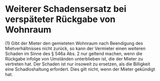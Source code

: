 # Weiterer Schadensersatz bei verspäteter Rückgabe von Wohnraum

(1) Gibt der Mieter den gemieteten Wohnraum nach Beendigung des Mietverhältnisses nicht zurück, so kann der Vermieter einen weiteren Schaden im Sinne des § 546a Abs. 2 nur geltend machen, wenn die Rückgabe infolge von Umständen unterblieben ist, die der Mieter zu vertreten hat. Der Schaden ist nur insoweit zu ersetzen, als die Billigkeit eine Schadloshaltung erfordert. Dies gilt nicht, wenn der Mieter gekündigt hat.